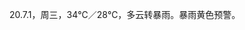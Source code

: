 <link href="../../css/style.css" rel="stylesheet" type="text/css" />

<span class="fzzy">20.7.1，周三，34℃／28℃，多云转暴雨。暴雨黄色预警。

